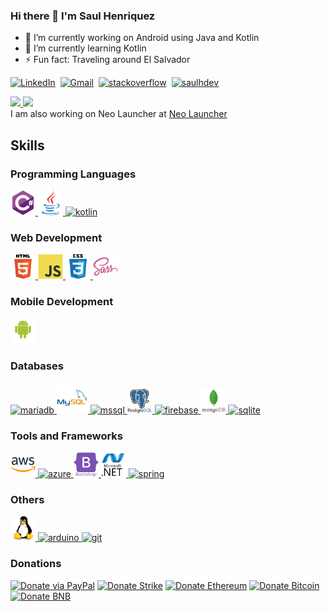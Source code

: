 ### Hi there 👋 I'm Saul Henriquez 

- 🔭 I’m currently working on Android using Java and Kotlin
- 🌱 I’m currently learning Kotlin
- ⚡ Fun fact: Traveling around El Salvador

<a target="_blank" href="https://www.linkedin.com/in/saul-hqz/"><img src="https://img.shields.io/badge/linkedin-%230077B5.svg?&style=for-the-badge&logo=linkedin&logoColor=white" alt="LinkedIn" /></a>&nbsp;
<a href="mailto:henriquez.saul@gmail.com?subject=Hello%20Saul"><img src="https://img.shields.io/badge/gmail-%23D14836.svg?&style=for-the-badge&logo=gmail&logoColor=white" alt="Gmail"/></a>&nbsp;
<a target="_blank" href="https://es.stackoverflow.com/users/177390/saul-henriquez"><img src="https://img.shields.io/badge/Stackoverflow-%ef6525.svg?&color=orange&style=for-the-badge&logo=stackoverflow&logoColor=white" alt="stackoverflow" /></a>&nbsp;
<a href="#">
 <img src="https://komarev.com/ghpvc/?username=saulhdev&label=Profile%20views&color=0e75b6&style=for-the-badge" alt="saulhdev" />
</a>
 
<a href="https://github.com/saulhdev">
  <img height="160em" src="https://github-readme-stats.vercel.app/api?username=Saulhdev&show_icons=true&include_all_commits=true&bg_color=0e1117&title_color=58a6ff&text_color=c9d1d9&icon_color=8b949e&hide_border=true">
  <img height="160em" src="https://github-readme-stats.vercel.app/api/top-langs/?username=saulhdev&layout=compact&bg_color=0e1117&title_color=58a6ff&text_color=c9d1d9&icon_color=8b949e&hide_border=true">
</a>
<br/>
I am also working on Neo Launcher at  <a target="_blank" href="https://github.com/NeoApplications/Neo-Launcher">Neo Launcher</a>


## Skills
### Programming Languages
<p align="left">
	<a href="https://www.w3schools.com/cs/" target="_blank" rel="noreferrer"> <img src="https://raw.githubusercontent.com/devicons/devicon/master/icons/csharp/csharp-original.svg" alt="csharp" width="40" height="40"/> </a>   <a href="https://www.java.com" target="_blank" rel="noreferrer"> <img src="https://raw.githubusercontent.com/devicons/devicon/master/icons/java/java-original.svg" alt="java" width="40" height="40"/> </a> 
    	<a href="https://kotlinlang.org" target="_blank" rel="noreferrer"> <img src="https://www.vectorlogo.zone/logos/kotlinlang/kotlinlang-icon.svg" alt="kotlin" width="40" height="40"/> </a> 
  
</p>

### Web Development 
<p align="left">
	<a href="https://www.w3.org/html/" target="_blank" rel="noreferrer"> 
    <img src="https://raw.githubusercontent.com/devicons/devicon/master/icons/html5/html5-original-wordmark.svg" alt="html5" width="40" height="40"/> 
  </a>
	<a href="https://developer.mozilla.org/en-US/docs/Web/JavaScript" target="_blank" rel="noreferrer"> 
    <img src="https://raw.githubusercontent.com/devicons/devicon/master/icons/javascript/javascript-original.svg" alt="javascript" width="40" height="40"/> 
  </a> 
	<a href="https://www.w3schools.com/css/" target="_blank" rel="noreferrer"> 
    <img src="https://raw.githubusercontent.com/devicons/devicon/master/icons/css3/css3-original-wordmark.svg" alt="css3" width="40" height="40"/> 
  </a>  
  <a href="https://sass-lang.com" target="_blank" rel="noreferrer"> 
    <img src="https://raw.githubusercontent.com/devicons/devicon/master/icons/sass/sass-original.svg" alt="sass" width="40" height="40"/> 
  </a> 
</p>

### Mobile Development
<p align="left">
<a href="https://developer.android.com" target="_blank" rel="noreferrer"> 
	<img src="https://raw.githubusercontent.com/devicons/devicon/master/icons/android/android-original-wordmark.svg" alt="android" width="40" height="40"/> 
</a>   
</p>

### Databases
<p align="left">
	<a href="https://mariadb.org/" target="_blank" rel="noreferrer"> 
    <img src="https://www.vectorlogo.zone/logos/mariadb/mariadb-icon.svg" alt="mariadb" width="50" height="50"/> 
  </a> 
  <a href="https://www.mysql.com/" target="_blank" rel="noreferrer"> 
    <img src="https://raw.githubusercontent.com/devicons/devicon/master/icons/mysql/mysql-original-wordmark.svg" alt="mysql" width="50" height="50"/> 
  </a>    
  <a href="https://www.microsoft.com/en-us/sql-server" target="_blank" rel="noreferrer"> 
    <img src="https://www.svgrepo.com/show/303229/microsoft-sql-server-logo.svg" alt="mssql" width="50" height="50"/> 
  </a> 
  <a href="https://www.postgresql.org" target="_blank" rel="noreferrer"> 
    <img src="https://raw.githubusercontent.com/devicons/devicon/master/icons/postgresql/postgresql-original-wordmark.svg" alt="postgresql" width="40" height="40"/> 
  </a>
  <a href="https://firebase.google.com/" target="_blank" rel="noreferrer"> 
    <img src="https://www.vectorlogo.zone/logos/firebase/firebase-icon.svg" alt="firebase" width="40" height="40"/> 
  </a>
  <a href="https://www.mongodb.com/" target="_blank" rel="noreferrer"> 
    <img src="https://raw.githubusercontent.com/devicons/devicon/master/icons/mongodb/mongodb-original-wordmark.svg" alt="mongodb" width="40" height="40"/> 
  </a>
  <a href="https://www.sqlite.org/" target="_blank" rel="noreferrer"> 
    <img src="https://www.vectorlogo.zone/logos/sqlite/sqlite-icon.svg" alt="sqlite" width="40" height="40"/> 
    </a> 
</p>

### Tools and Frameworks
<p align="left">
 <a href="https://aws.amazon.com" target="_blank" rel="noreferrer"> <img src="https://raw.githubusercontent.com/devicons/devicon/master/icons/amazonwebservices/amazonwebservices-original-wordmark.svg" alt="aws" width="40" height="40"/> </a>
<a href="https://azure.microsoft.com/en-in/" target="_blank" rel="noreferrer"> <img src="https://www.vectorlogo.zone/logos/microsoft_azure/microsoft_azure-icon.svg" alt="azure" width="40" height="40"/> </a> 
<a href="https://getbootstrap.com" target="_blank" rel="noreferrer"> <img src="https://raw.githubusercontent.com/devicons/devicon/master/icons/bootstrap/bootstrap-plain-wordmark.svg" alt="bootstrap" width="40" height="40"/> </a> 
	<a href="https://dotnet.microsoft.com/" target="_blank" rel="noreferrer"> <img src="https://raw.githubusercontent.com/devicons/devicon/master/icons/dot-net/dot-net-original-wordmark.svg" alt="dotnet" width="40" height="40"/> </a>    <a href="https://spring.io/" target="_blank" rel="noreferrer"> <img src="https://www.vectorlogo.zone/logos/springio/springio-icon.svg" alt="spring" width="40" height="40"/> </a> 
	
</p>

### Others
<p align="left">
	<a href="https://www.linux.org/" target="_blank" rel="noreferrer">
    <img src="https://raw.githubusercontent.com/devicons/devicon/master/icons/linux/linux-original.svg" alt="linux" width="40" height="40"/> 
  </a>
	<a href="https://www.arduino.cc/" target="_blank" rel="noreferrer"> 
    <img src="https://cdn.worldvectorlogo.com/logos/arduino-1.svg" alt="arduino" width="40" height="40"/> 
  </a>
  <a href="https://git-scm.com/" target="_blank" rel="noreferrer"> 
    <img src="https://www.vectorlogo.zone/logos/git-scm/git-scm-icon.svg" alt="git" width="40" height="40"/>
  </a> 
</p>

### Donations <br/>
<a href="https://www.paypal.com/paypalme/saulhdev"><img src="https://img.shields.io/badge/Paypal-Donate-blue?style=flat-square&logo=paypal" alt="Donate via PayPal"/></a>
<a href="#"><img src="https://img.shields.io/badge/Strike-saulhdev-red?style=flat-square" alt="Donate Strike"/></a>
<a href="#"><img src="https://img.shields.io/badge/Ethereum-0x91b58c92F5a0333E38904226320FFb8FD8e41167-blue?style=flat-square" alt="Donate Ethereum"/></a>
<a href="#"><img src="https://img.shields.io/badge/Bitcoin-bc1qxur06j2jath458lhccvwgjz4kf9vnhcr526m52-orange?style=flat-square" alt="Donate Bitcoin"/></a>
<a href="#"><img src="https://img.shields.io/badge/BNB-bnb13t6ytwwrmdnpk7y2pmnl0z6zwfwf4rx4lqveqz-blueviolet?style=flat-square" alt="Donate BNB"/></a>
